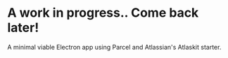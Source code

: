 # A work in progress.. Come back later!

A minimal viable Electron app using Parcel and Atlassian's Atlaskit starter.
